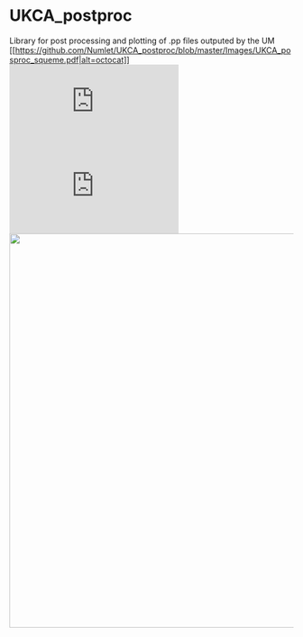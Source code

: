 # UKCA_postproc

Library for post processing and plotting of .pp files outputed by the UM
[[https://github.com/Numlet/UKCA_postproc/blob/master/Images/UKCA_posproc_squeme.pdf|alt=octocat]]
![alt tag](https://github.com/Numlet/UKCA_postproc/blob/master/Images/UKCA_posproc_squeme.pdf)
![alt tag](https://raw.githubusercontent.com/Numlet/UKCA_postproc/master/Images/UKCA_postproc_squeme.pdf)
<img height='700' src='https://github.com/Numlet/UKCA_postproc/blob/master/Images/UKCA_posproc_squeme.pdf'/>
